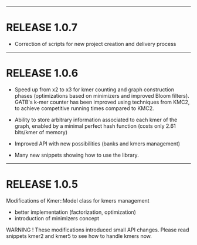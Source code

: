 --------------------------------------------------------------------------------
# RELEASE 1.0.7

* Correction of scripts for new project creation and delivery process

--------------------------------------------------------------------------------
# RELEASE 1.0.6

* Speed up from x2 to x3 for kmer counting and graph construction phases (optimizations based on minimizers and improved Bloom filters). GATB's k-mer counter has been improved using techniques from KMC2, to achieve competitive running times compared to KMC2.

* Ability to store arbitrary information associated to each kmer of the graph, enabled by a minimal perfect hash function (costs only 2.61 bits/kmer of memory)
    
* Improved API with new possibilities (banks and kmers management)
    
* Many new snippets showing how to use the library.


--------------------------------------------------------------------------------
# RELEASE 1.0.5

Modifications of Kmer::Model class for kmers management
* better implementation (factorization, optimization)
* introduction of minimizers concept

WARNING ! These modifications introduced small API changes. Please read snippets kmer2 and kmer5 to see how to handle kmers now. 
